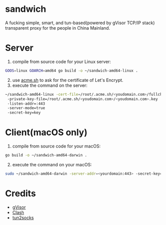 # sandwich

A fucking simple, smart, and tun-based(powered by gVisor TCP/IP stack) transparent proxy for the people in China Mainland.

# Server
1. compile from source code for your Linux server:
```bash
GOOS=linux GOARCH=amd64 go build -o ~/sandwich-amd64-linux .
```
2. use [acme.sh](https://github.com/acmesh-official/acme.sh) to ask for the certificate of Let's Encrypt.
3. execute the command on the server:
```bash
~/sandwich-amd64-linux -cert-file=/root/.acme.sh/<youdomain.com>/fullchain.cer 
 -private-key-file=/root/.acme.sh/<youdomain.com>/<youdomain.com>.key
 -listen-addr=:443 
 -server-mode=true
 -secret-key=key
```

# Client(macOS only)
1. compile from source code for your macOS:
```bash
go build -o ~/sandwich-amd64-darwin .
```

2. execute the command on your macOS:

```bash
sudo ~/sandwich-amd64-darwin -server-addr=<yourdomain:443> -secret-key=key
```

# Credits
* [gVisor](https://github.com/google/gvisor)
* [Clash](https://github.com/Dreamacro/clash)
* [tun2socks](https://github.com/xjasonlyu/tun2socks)
